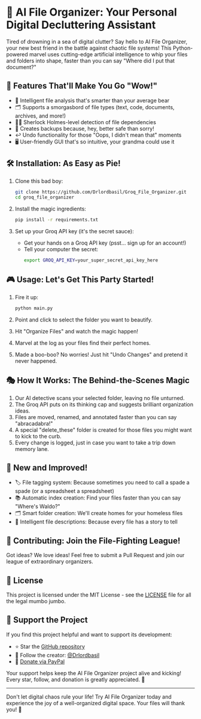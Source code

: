 # 🚀 AI File Organizer: Your Personal Digital Decluttering Assistant

Tired of drowning in a sea of digital clutter? Say hello to AI File Organizer, your new best friend in the battle against chaotic file systems! This Python-powered marvel uses cutting-edge artificial intelligence to whip your files and folders into shape, faster than you can say "Where did I put that document?"

## 🌟 Features That'll Make You Go "Wow!"

- 🧠 Intelligent file analysis that's smarter than your average bear
- 🗂️ Supports a smorgasbord of file types (text, code, documents, archives, and more!)
- 🕵️‍♂️ Sherlock Holmes-level detection of file dependencies
- 🔄 Creates backups because, hey, better safe than sorry!
- ↩️ Undo functionality for those "Oops, I didn't mean that" moments
- 🖥️ User-friendly GUI that's so intuitive, your grandma could use it

## 🛠️ Installation: As Easy as Pie!

1. Clone this bad boy:
   ```bash
   git clone https://github.com/Drlordbasil/Groq_File_Organizer.git
   cd groq_file_organizer
   ```

2. Install the magic ingredients:
   ```bash
   pip install -r requirements.txt
   ```

3. Set up your Groq API key (it's the secret sauce):
   - Get your hands on a Groq API key (psst... sign up for an account!)
   - Tell your computer the secret:
     ```bash
     export GROQ_API_KEY=your_super_secret_api_key_here
     ```

## 🎮 Usage: Let's Get This Party Started!

1. Fire it up:
   ```bash
   python main.py
   ```

2. Point and click to select the folder you want to beautify.

3. Hit "Organize Files" and watch the magic happen!

4. Marvel at the log as your files find their perfect homes.

5. Made a boo-boo? No worries! Just hit "Undo Changes" and pretend it never happened.

## 🎭 How It Works: The Behind-the-Scenes Magic

1. Our AI detective scans your selected folder, leaving no file unturned.
2. The Groq API puts on its thinking cap and suggests brilliant organization ideas.
3. Files are moved, renamed, and annotated faster than you can say "abracadabra!"
4. A special "delete_these" folder is created for those files you might want to kick to the curb.
5. Every change is logged, just in case you want to take a trip down memory lane.

## 🌈 New and Improved!

- 🏷️ File tagging system: Because sometimes you need to call a spade a spade (or a spreadsheet a spreadsheet)
- 📚 Automatic index creation: Find your files faster than you can say "Where's Waldo?"
- 🗂️ Smart folder creation: We'll create homes for your homeless files
- 📝 Intelligent file descriptions: Because every file has a story to tell

## 🤝 Contributing: Join the File-Fighting League!

Got ideas? We love ideas! Feel free to submit a Pull Request and join our league of extraordinary organizers.

## 📜 License

This project is licensed under the MIT License - see the [LICENSE](LICENSE) file for all the legal mumbo jumbo.

## 🌟 Support the Project

If you find this project helpful and want to support its development:

- ⭐ Star the [GitHub repository](https://github.com/Drlordbasil/Groq_File_Organizer)
- 👥 Follow the creator: [@Drlordbasil](https://github.com/Drlordbasil/)
- 💖 [Donate via PayPal](https://www.paypal.com/paypalme/chaoticbasil?country.x=US&locale.x=en_US)

Your support helps keep the AI File Organizer project alive and kicking! Every star, follow, and donation is greatly appreciated. 🙏

---

Don't let digital chaos rule your life! Try AI File Organizer today and experience the joy of a well-organized digital space. Your files will thank you! 🎉
